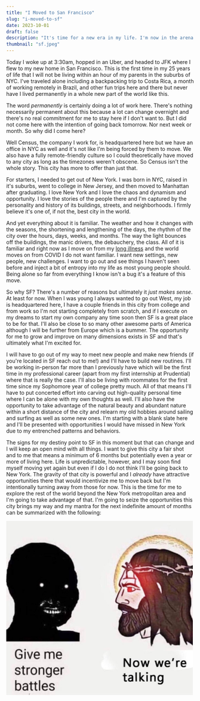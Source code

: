 ```yaml
---
title: "I Moved to San Francisco"
slug: "i-moved-to-sf"
date: 2023-10-01
draft: false
description: "It's time for a new era in my life. I'm now in the arena."
thumbnail: "sf.jpeg"
---
```

Today I woke up at 3:30am, hopped in an Uber, and headed to JFK where I flew to my new home in San Francisco. This is the first time in my 25 years of life that I will not be living within an hour of my parents in the suburbs of NYC. I've traveled alone including a backpacking trip to Costa Rica, a month of working remotely in Brazil, and other fun trips here and there but never have I lived permanently in a whole new part of the world like this. 

The word *permanently* is certainly doing a lot of work here. There's nothing necessarily permanent about this because a lot can change overnight and there's no real commitment for me to stay here if I don't want to. But I did not come here with the intention of going back tomorrow. Nor next week or month. So why did I come here?

Well Census, the company I work for, is headquartered here but we have an office in NYC as well and it's not like I'm being forced by them to move. We also have a fully remote-friendly culture so I could theoretically have moved to any city as long as the timezones weren't obscene. So Census isn't the whole story. This city has more to offer than just that.

For starters, I needed to get out of New York. I was born in NYC, raised in it's suburbs, went to college in New Jersey, and then moved to Manhattan after graduating. I love New York and I love the chaos and dynamism and opportunity. I love the stories of the people there and I'm captured by the personality and history of its buildings, streets, and neighborhoods. I firmly believe it's one of, if not the, best city in the world. 

And yet everything about it is familiar. The weather and how it changes with the seasons, the shortening and lengthening of the days, the rhythm of the city over the hours, days, weeks, and months. The way the light bounces off the buildings, the manic drivers, the debauchery, the class. All of it is familiar and right now as I move on from my [long illness](https://olivergilan.com/blog/living-with-buggy-hardware/) and the world moves on from COVID I do not want familiar. I want new settings, new people, new challenges. I want to go out and see things I haven't seen before and inject a bit of entropy into my life as most young people should. Being alone so far from everything I know isn't a bug it's a feature of this move. 

So why SF? There's a number of reasons but ultimately it *just makes sense*. At least for now. When I was young I always wanted to go out West, my job is headquartered here, I have a couple friends in this city from college and from work so I'm not starting completely from scratch, and if I execute on my dreams to start my own company any time soon then SF is a great place to be for that. I'll also be close to so many other awesome parts of America although I will be further from Europe which is a bummer. The opportunity for me to grow and improve on many dimensions exists in SF and that's ultimately what I'm excited for. 

I will have to go out of my way to meet new people and make new friends (if you're located in SF reach out to me!) and I'll have to build new routines. I'll be working in-person far more than I previously have which will be the first time in my professional career (apart from my first internship at Prudential) where that is really the case. I'll also be living with roommates for the first time since my Sophomore year of college pretty much. All of that means I'll have to put concerted effort into carving out high-quality personal time where I can be alone with my own thoughts as well. I'll also have the opportunity to take advantage of the natural beauty and abundant nature within a short distance of the city and relearn my old hobbies around sailing and surfing as well as some new ones. I'm starting with a blank slate here and I'll be presented with opportunities I would have missed in New York due to my entrenched patterns and behaviors. 

The signs for my destiny point to SF in this moment but that can change and I will keep an open mind with all things. I want to give this city a fair shot and to me that means a minimum of 6 months but potentially even a year or more of living here. Life is unpredictable, however, and I may soon find myself moving yet again but even if I do I do not think I'll be going back to New York. The gravity of that city is powerful and I *already* have attractive opportunities there that would incentivize me to move back but I'm intentionally turning away from those for now. This is the time for me to explore the rest of the world beyond the New York metropolitan area and I'm going to take advantage of that. I'm going to seize the opportunities this city brings my way and my mantra for the next indefinite amount of months can be summarized with the following:

<img src="/images/give_me_stronger_battles.jpeg" width="500" />